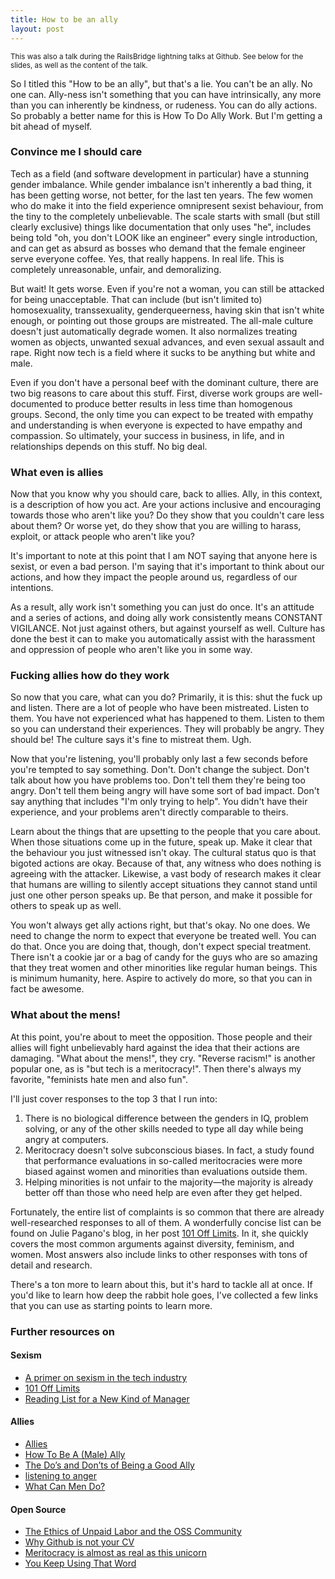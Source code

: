 ```yaml
---
title: How to be an ally
layout: post
---
```

<small>This was also a talk during the RailsBridge lightning talks at Github. See below for the slides, as well as the content of the talk.</small>

<script async class="speakerdeck-embed" data-id="664ea2803fca013162053a28d6c1e062" data-ratio="1.33333333333333" src="//speakerdeck.com/assets/embed.js"></script>

So I titled this "How to be an ally", but that's a lie. You can't be an ally. No one can. Ally-ness isn't something that you can have intrinsically, any more than you can inherently be kindness, or rudeness. You can do ally actions. So probably a better name for this is How To Do Ally Work. But I'm getting a bit ahead of myself.

### Convince me I should care

Tech as a field (and software development in particular) have a stunning gender imbalance. While gender imbalance isn't inherently a bad thing, it has been getting worse, not better, for the last ten years. The few women who do make it into the field experience omnipresent sexist behaviour, from the tiny to the completely unbelievable. The scale starts with small (but still clearly exclusive) things like documentation that only uses "he", includes being told "oh, you don't LOOK like an engineer" every single introduction, and can get as absurd as bosses who demand that the female engineer serve everyone coffee. Yes, that really happens. In real life. This is completely unreasonable, unfair, and demoralizing.

But wait! It gets worse. Even if you're not a woman, you can still be attacked for being unacceptable. That can include (but isn't limited to) homosexuality, transsexuality, genderqueerness, having skin that isn't white enough, or pointing out those groups are mistreated. The all-male culture doesn't just automatically degrade women. It also normalizes treating women as objects, unwanted sexual advances, and even sexual assault and rape. Right now tech is a field where it sucks to be anything but white and male.

Even if you don't have a personal beef with the dominant culture, there are two big reasons to care about this stuff. First, diverse work groups are well-documented to produce better results in less time than homogenous groups. Second, the only time you can expect to be treated with empathy and understanding is when everyone is expected to have empathy and compassion. So ultimately, your success in business, in life, and in relationships depends on this stuff. No big deal.

### What even is allies

Now that you know why you should care, back to allies. Ally, in this context, is a description of how you act. Are your actions inclusive and encouraging towards those who aren't like you? Do they show that you couldn't care less about them? Or worse yet, do they show that you are willing to harass, exploit, or attack people who aren't like you?

It's important to note at this point that I am NOT saying that anyone here is sexist, or even a bad person. I'm saying that it's important to think about our actions, and how they impact the people around us, regardless of our intentions.

As a result, ally work isn't something you can just do once. It's an attitude and a series of actions, and doing ally work consistently means CONSTANT VIGILANCE. Not just against others, but against yourself as well. Culture has done the best it can to make you automatically assist with the harassment and oppression of people who aren't like you in some way.

### Fucking allies how do they work

So now that you care, what can you do? Primarily, it is this: shut the fuck up and listen. There are a lot of people who have been mistreated. Listen to them. You have not experienced what has happened to them. Listen to them so you can understand their experiences. They will probably be angry. They should be! The culture says it's fine to mistreat them. Ugh.

Now that you're listening, you'll probably only last a few seconds before you're tempted to say something. Don't. Don't change the subject. Don't talk about how you have problems too. Don't tell them they're being too angry. Don't tell them being angry will have some sort of bad impact. Don't say anything that includes "I'm only trying to help". You didn't have their experience, and your problems aren't directly comparable to theirs.

Learn about the things that are upsetting to the people that you care about. When those situations come up in the future, speak up. Make it clear that the behaviour you just witnessed isn't okay. The cultural status quo is that bigoted actions are okay. Because of that, any witness who does nothing is agreeing with the attacker. Likewise, a vast body of research makes it clear that humans are willing to silently accept situations they cannot stand until just one other person speaks up. Be that person, and make it possible for others to speak up as well.

You won't always get ally actions right, but that's okay. No one does. We need to change the norm to expect that everyone be treated well. You can do that. Once you are doing that, though, don't expect special treatment. There isn't a cookie jar or a bag of candy for the guys who are so amazing that they treat women and other minorities like regular human beings. This is minimum humanity, here. Aspire to actively do more, so that you can in fact be awesome.

### What about the mens!

At this point, you're about to meet the opposition. Those people and their allies will fight unbelievably hard against the idea that their actions are damaging. "What about the mens!", they cry. "Reverse racism!" is another popular one, as is "but tech is a meritocracy!". Then there's always my favorite, "feminists hate men and also fun".

I'll just cover responses to the top 3 that I run into:

  1. There is no biological difference between the genders in IQ, problem solving, or any of the other skills needed to type all day while being angry at computers.
  2. Meritocracy doesn't solve subconscious biases. In fact, a study found that performance evaluations in so-called meritocracies were more biased against women and minorities than evaluations outside them.
  3. Helping minorities is not unfair to the majority—the majority is already better off than those who need help are even after they get helped.

Fortunately, the entire list of complaints is so common that there are already well-researched responses to all of them. A wonderfully concise list can be found on Julie Pagano's blog, in her post [101 Off Limits](http://juliepagano.com/blog/2013/11/02/101-off-limits/). In it, she quickly covers the most common arguments against diversity, feminism, and women. Most answers also include links to other responses with tons of detail and research.

There's a ton more to learn about this, but it's hard to tackle all at once. If you'd like to learn how deep the rabbit hole goes, I've collected a few links that you can use as starting points to learn more.

### Further resources on

#### Sexism

  - [A primer on sexism in the tech industry](http://www.creativebloq.com/netmag/primer-sexism-tech-industry-10126040)
  - [101 Off Limits](http://juliepagano.com/blog/2013/11/02/101-off-limits/)
  - [Reading List for a New Kind of Manager](https://medium.com/about-work/935a550ddd02)

#### Allies

  - [Allies](http://geekfeminism.wikia.com/wiki/Allies)
  - [How To Be A (Male) Ally](http://www.anamardoll.com/2012/11/deconstruction-how-to-be-male-ally.html)
  - [The Do’s and Don’ts of Being a Good Ally](http://theangryblackwoman.com/2009/10/01/the-dos-and-donts-of-being-a-good-ally/)
  - [listening to anger](http://sophiaserpentia.livejournal.com/838741.html)
  - [What Can Men Do?](https://medium.com/tech-culture-briefs/a1e93d985af0)

#### Open Source

  - [The Ethics of Unpaid Labor and the OSS Community](http://ashedryden.com/blog/the-ethics-of-unpaid-labor-and-the-oss-community)
  - [Why Github is not your CV](https://blog.jcoglan.com/2013/11/15/why-github-is-not-your-cv/)
  - [Meritocracy is almost as real as this unicorn](http://tarahunt.com/2013/10/28/meritocracy-is-almost-as-real-as-this-unicorn/)
  - [You Keep Using That Word](http://www.garann.com/dev/2012/you-keep-using-that-word/)
